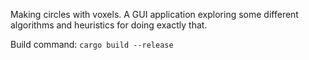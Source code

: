 Making circles with voxels. A GUI application exploring some different algorithms and heuristics for doing exactly that.

Build command: `cargo build --release`

